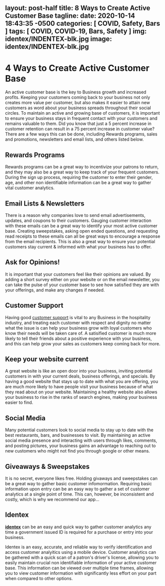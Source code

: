 layout: post-half
title:  8 Ways to Create Active Customer Base
tagline: <i class="fas fa-arrow-down h2"></i>
date:   2020-10-14 18:43:35 -0500
categories: [ COVID, Safety, Bars ]
tags: [ COVID, COVID-19, Bars, Safety ]
img: identex/INDENTEX-blk.jpg
image: identex/INDENTEX-blk.jpg
---
<!--more-->

# 4 Ways to Create Active Customer Base

An active customer base is the key to Business growth and increased profits. Keeping your customers coming back to your business not only creates more value per customer, but also makes it easier to attain new customers as word about your business spreads throughout their social circles. To maintain an active and growing base of customers, it is important to ensure your business stays in frequent contact with your customers and remains valuable to them. Did you know that just a 5 percent increase in customer retention can result in a 75 percent increase in customer value? There are a few ways this can be done, including Rewards programs, sales and promotions, newsletters and email lists, and others listed below.


## Rewards Programs

Rewards programs can be a great way to incentivize your patrons to return, and they may also be a great way to keep track of your frequent customers. During the sign up process, requiring the customer to enter their gender, age, and other non identifiable information can be a great way to gather vital customer analytics.


## Email Lists & Newsletters

There is a reason why companies love to send email advertisements, updates, and coupons to their customers. Gauging customer interaction with these emails can be a great way to identify your most active customer base. Creating sweepstakes, asking open ended questions, and requesting read receipts to these emails can all be great ways to encourage a response from the email recipients. This is also a great way to ensure your potential customers stay current & informed with what your business has to offer.

## Ask for Opinions!

It is important that your customers feel like their opinions are valued. By adding a short survey either on your website or on the email newsletter, you can take the pulse of your customer base to see how satisfied they are with your offerings, and make any changes if needed. 


## Customer Support

Having good [customer support](https://www.superoffice.com/blog/five-ways-to-deliver-excellent-customer-service/) is vital to any Business in the hospitality industry, and treating each customer with respect and dignity no matter what the issue is can help your business grow with loyal customers who know their needs will be taken care of. A satisified customer is much more likely to tell their friends about a positive experience with your business, and this can help grow your sales as customers keep coming back for more.

## Keep your website current

A great website is like an open door into your business, inviting potential customers in with your current deals, business offerings, and specials. By having a good website that stays up to date with what you are offering, you are much more likely to have people visit your business because of what they read about on your website. Maintaining a healthy website also allows your business to rise in the ranks of search engines, making your business easier to find.

## Social Media

Many potential customers look to social media to stay up to date with the best restaurants, bars, and businesses to visit. By maintaining an active social media presence and interacting with users through likes, comments, and posting pictures, your business gains an advantage to reaching out to new customers who might not find you through google or other means.


## Giveaways & Sweepstakes

It is no secret, everyone likes free. Holding givaways and sweepstakes can be a great way to gather basic customer infomormation. Requiring basic information upon entry can be an easy way to gather a set of customer analytics at a single point of time. This can, however, be inconsistent and costly, which is why we recommend our app...


## Identex

[**identex**](https://identex.co) can be an easy and quick way to gather customer analytics any time a government issued ID is required for a purchase or entry into your business.

Identex is an easy, accurate, and reliable way to verify identification and access customer analyitics using a mobile device. Customer analytics can be gathered with a quick scan of a patron's driver's license, allowing you to easily maintain crucial non identifiable information of your active customer base. This information can be viewed over multiple time frames, allowing you to view customer information with significantly less effort on your part when compared to other options.
